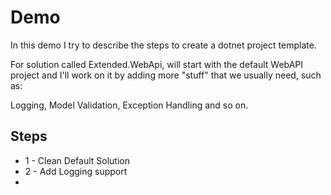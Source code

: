 # Demo
In this demo I try to describe the steps to create a dotnet project template.

For solution called Extended.WebApi, will start with the default WebAPI project and I'll work on it by adding more "stuff" that we usually need, such as:

Logging, Model Validation, Exception Handling and so on. 

## Steps
* 1 - Clean Default Solution
* 2 - Add Logging support
* 
